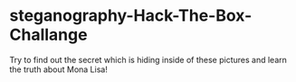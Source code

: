 # steganography-Hack-The-Box-Challange
Try to find out the secret which is hiding inside of these pictures and learn the truth about Mona Lisa!


       
       
